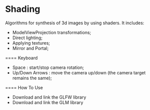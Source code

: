 # Shading
Algorithms for synthesis of 3d images by using shaders.
It includes:
- ModelViewProjection transformations;
- Direct lighting;
- Applying textures;
- Mirror and Portal;

==== Keyboard
- Space : start/stop camera rotation;
- Up/Down Arrows : move the camera up/down (the camera target remains the same);

==== How To Use
- Download and link the GLFW library
- Download and link the GLM library